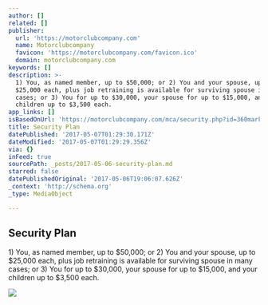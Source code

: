 ```yaml
---
author: []
related: []
publisher:
  url: 'https://motorclubcompany.com'
  name: Motorclubcompany
  favicon: 'https://motorclubcompany.com/favicon.ico'
  domain: motorclubcompany.com
keywords: []
description: >-
  1) You, as named member, up to $50,000; or 2) You and your spouse, up to
  $25,000 each, plus job retraining is available for surviving spouse in many
  cases; or 3) You for up to $30,000, your spouse for up to $15,000, and your
  children up to $3,500 each.
app_links: []
isBasedOnUrl: 'https://motorclubcompany.com/mca/security.php?id=360marketing'
title: Security Plan
datePublished: '2017-05-07T01:29:30.171Z'
dateModified: '2017-05-07T01:29:29.356Z'
via: {}
inFeed: true
sourcePath: _posts/2017-05-06-security-plan.md
starred: false
datePublishedOriginal: '2017-05-06T19:06:07.626Z'
_context: 'http://schema.org'
_type: MediaObject

---
```

<article style=""><h1>Security Plan</h1><p>1) You, as named member, up to $50,000; or 2) You and your spouse, up to $25,000 each, plus job retraining is available for surviving spouse in many cases; or 3) You for up to $30,000, your spouse for up to $15,000, and your children up to $3,500 each.</p><img src="https://static-pixelperfectphot1.netdna-ssl.com/images/mcalogo.png" /></article>